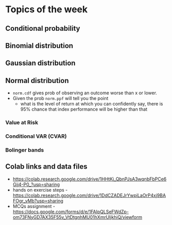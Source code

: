 # Topics of the week

## Conditional probability

## Binomial distribution

## Gaussian distribution

## Normal distribution

- `norm.cdf` gives prob of observing an outcome worse than x or lower.
- Given the prob `norm.ppf` will tell you the point
  - what is the level of return at which you can confidently say, there is 95% chance that index performance will be higher than that

### Value at Risk

### Conditional VAR (CVAR)

### Bolinger bands

## Colab links and data files

- <https://colab.research.google.com/drive/1HHtKj_QbnPJsA3wqnbFbPCe6Gij4-P0_?usp=sharing>
- hands on exercise steps - <https://colab.research.google.com/drive/1DdCZADEJrYwpiLaOrP4xj9BAFOgr_vMb?usp=sharing>
- MCQs assignment - <https://docs.google.com/forms/d/e/1FAIpQLSeFWdZp-om73FNyGD7AX35F55v_VtDtgnhMU01hXmrUljkhiQ/viewform>
